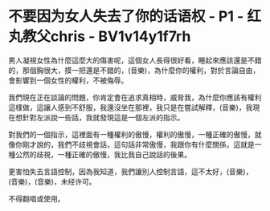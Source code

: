 # 不要因为女人失去了你的话语权 - P1 - 红丸教父chris - BV1v14y1f7rh

男人凝視女性為什麼這麼大的傷害呢，這個女人長得很好看，睡起來應該還是不錯的，那個胸很大，摸一把還是不錯的，(音樂)，為什麼你的權利，對於言論自由，會影響到一個女性的權利，不被侮辱。

我們現在正在談論的問題，你肯定會在追求真相時，威脅我，為什麼你應該有權利這樣做，這讓人感到不舒服，我還沒坐在那裡，我只是在嘗試解釋，(音樂)，我現在想針對左派說一些話，我就發現這是一個左派的指示。

對我們的一個指示，這裡面有一種權利的傲慢，權利的傲慢，一種正確的傲慢，就像你剛才說的，我們不歧視會話，這句話非常傲慢，我跟你有什麼關係，這就是一種公然的歧視，一種正確的傲慢，我比我自己說話的後果。

更害怕失去言語控制，因為我知道，我們讓別人控制言語，這不太好，(音樂)，(音樂)，(音樂)，未经许可。

不得翻唱或使用。